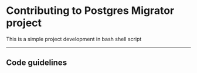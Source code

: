 # Contributing to Postgres Migrator project

This is a simple project development in bash shell script

---

## Code guidelines


